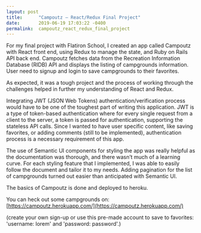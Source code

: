 ```yaml
---
layout: post
title:      "Campoutz – React/Redux Final Project"
date:       2019-06-19 17:03:22 -0400
permalink:  campoutz_react_redux_final_project
---
```


For my final project with Flatiron School, I created an app called Campoutz with React front end, using Redux to manage the state, and Ruby on Rails API back end. Campoutz fetches data from the Recreation Information Database (RIDB) API and displays the listing of campgrounds information. User need to signup and login to save campgrounds to their favorites.

As expected, it was a tough project and the process of working through the challenges helped in further my understanding of React and Redux.

Integrating JWT (JSON Web Tokens) authentication/verification process would have to be one of the toughest part of writing this application. JWT is a type of token-based authentication where for every single request from a client to the server, a token is passed for authentication, supporting the stateless API calls. Since I wanted to have user specific content, like saving favorites, or adding comments (still to be implemented), authentication process is a necessary requirement of this app.  

The use of Semantic UI components for styling the app was really helpful as the documentation was thorough, and there wasn’t much of a learning curve. For each styling feature that I implemented, I was able to easily follow the document and tailor it to my needs. Adding pagination for the list of campgrounds turned out easier than anticipated with Semantic UI.

The basics of Campoutz is done and deployed to heroku. 


You can heck out some campgrounds on: [https://campoutz.herokuapp.com/](https://campoutz.herokuapp.com/)


(create your own sign-up or use this pre-made account to save to favorites:  'username: lorem' and 'password: password'.)
 

